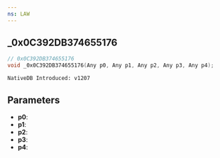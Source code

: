 ```yaml
---
ns: LAW
---
```

## _0x0C392DB374655176

```c
// 0x0C392DB374655176
void _0x0C392DB374655176(Any p0, Any p1, Any p2, Any p3, Any p4);
```

```
NativeDB Introduced: v1207
```

## Parameters
* **p0**:
* **p1**:
* **p2**:
* **p3**:
* **p4**:
